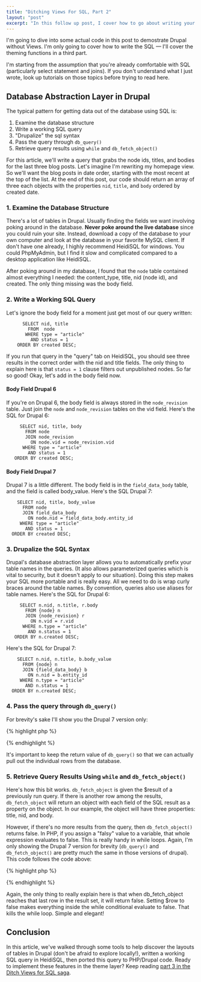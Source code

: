 ```yaml
---
title: "Ditching Views For SQL, Part 2"
layout: "post"
excerpt: "In this follow up post, I cover how to go about writing your own SQL in Drupal instead of relying on Views. For philosophy of WHY to do this, check out the first post in the series. I'll cover the theming functions in a third part. I'm starting from the assumption that you're already comfortable with SQL."
---
```

I'm going to dive into some actual code in this post to demostrate Drupal without Views. I'm only going to cover how to write the SQL &mdash; I'll cover the theming functions in a third part. 

I'm starting from the assumption that you're already comfortable with SQL (particularly select statement and joins). If you don't understand what I just wrote, look up tutorials on those topics before trying to read here.

## Database Abstraction Layer in Drupal

The typical pattern for getting data out of the database using SQL is:

 1. Examine the database structure
 2. Write a working SQL query
 3. "Drupalize" the sql syntax
 4. Pass the query through `db_query()`
 5. Retrieve query results using `while` and `db_fetch_object()`

For this article, we'll write a query that grabs the node ids, titles, and bodies for the last three blog posts. Let's imagine I'm rewriting my homepage view. So we'll want the blog posts in date order, starting with the most recent at the top of the list. At the end of this post, our code should return an array of three each objects with the properties `nid`, `title`, and `body` ordered by created date.

### 1. Examine the Database Structure

There's a lot of tables in Drupal. Usually finding the fields we want involving poking around in the database. **Never poke around the live database** since you could ruin your site. Instead, download a copy of the database to your own computer and look at the database in your favorite MySQL client. If don't have one already, I highly recommend HeidiSQL for windows. You could PhpMyAdmin, but I find it slow and complicated compared to a desktop application like HeidiSQL.

After poking around in my database, I found that the `node` table contained almost everything I needed: the content_type, title, nid (node id), and created. The only thing missing was the body field.

### 2. Write a Working SQL Query
Let's ignore the body field for a moment just get most of our query written:

          SELECT nid, title
            FROM  node
           WHERE type = "article"
             AND status = 1
        ORDER BY created DESC;

If you run that query in the "query" tab on HeidiSQL, you should see three results in the correct order with the nid and title fields. The only thing to explain here is that `status = 1` clause filters out unpublished nodes. So far so good! Okay, let's add in the body field now.

#### Body Field Drupal 6

If you're on Drupal 6, the body field is always stored in the `node_revision` table. Just join the `node` and `node_revision` tables on the vid field. Here's the SQL for Drupal 6:

         SELECT nid, title, body
           FROM node
           JOIN node_revision
             ON node.vid = node_revision.vid
          WHERE type = "article"
            AND status = 1
       ORDER BY created DESC;

#### Body Field Drupal 7

Drupal 7 is a little different. The body field is in the `field_data_body` table, and the field is called body_value. Here's the SQL Drupal 7:

        SELECT nid, title, body_value
          FROM node
          JOIN field_data_body
            ON node.nid = field_data_body.entity_id
         WHERE type = "article"
           AND status = 1
      ORDER BY created DESC;

### 3. Drupalize the SQL Syntax

Drupal's database abstraction layer allows you to automatically prefix your table names in the queries. (It also allows parameterized queries which is vital to security, but it doesn't apply to our situation). Doing this step makes your SQL more portable and is really easy. All we need to do is wrap curly braces around the table names. By convention, queries also use aliases for table names. Here's the SQL for Drupal 6:

         SELECT n.nid, n.title, r.body
           FROM {node} n
           JOIN {node_revision} r
             ON n.vid = r.vid
          WHERE n.type = "article"
            AND n.status = 1
       ORDER BY n.created DESC;

Here's the SQL for Drupal 7:

        SELECT n.nid, n.title, b.body_value
          FROM {node} n
          JOIN {field_data_body} b
            ON n.nid = b.entity_id
         WHERE n.type = "article"
           AND n.status = 1
      ORDER BY n.created DESC;

### 4. Pass the query through `db_query()`

For brevity's sake I'll show you the Drupal 7 version only:

{% highlight php %}
<?php
$query = "SELECT n.nid, n.title, b.body_value
            FROM {node} n
            JOIN {field_data_body} b
              ON n.nid = b.entity_id
           WHERE n.type = \"article\"
             AND n.status = 1
        ORDER BY n.created DESC";
$result = db_query($query);
?>
{% endhighlight %}

It's important to keep the return value of `db_query()` so that we can actually pull out the individual rows from the database. 

### 5. Retrieve Query Results Using `while` and `db_fetch_object()`

Here's how this bit works. `db_fetch_object` is given the $result of a previously run query. If there is another row among the results, `db_fetch_object` will return an object with each field of the SQL result as a property on the object. In our example, the object will have three properties: title, nid, and body. 

However, if there's no more results from the query, then `db_fetch_object()` returns false. In PHP, if you assign a "falsy" value to a variable, that whole expression evaluates to false. This is really handy in while loops. Again, I'm only showing the Drupal 7 version for brevity (`db_query()` and `db_fetch_object()` are pretty much the same in those versions of drupal). This code follows the code above:

{% highlight php %}
<?php
// Store the results here.
$nodes = array();
    
// Continue pulling out result rows from the query results,
// but stop if there are no more.
while ($row = db_fetch_object($result)) {
    $nodes[] = $row;
}
   
//Output the result to the browser
var_dump($nodes);
?>
{% endhighlight %}

Again, the only thing to really explain here is that when db_fetch_object reaches that last row in the result set, it will return false. Setting $row to false makes everything inside the while conditional evaluate to false. That kills the while loop. Simple and elegant!

## Conclusion

In this article, we've walked through some tools to help discover the layouts of tables in Drupal (don't be afraid to explore locally!), written a working SQL query in HeidiSQL, then ported this query to PHP/Drupal code. Ready to implement these features in the theme layer? Keep reading [part 3 in the Ditch Views for SQL saga](http://bryceadamfisher.com/blog/ditching-views-for-sql-part-3).
